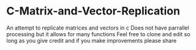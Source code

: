 # C-Matrix-and-Vector-Replication

An attempt to replicate matrices and vectors in c
Does not have parrallel processing but it allows for many functions
Feel free to clone and edit so long as you give credit and if you make improvements please share
